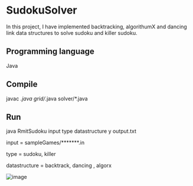 # SudokuSolver

In this project, I have implemented backtracking, algorithumX and dancing link data structures to solve sudoku and killer sudoku.

## Programming language

 Java

## Compile

javac *.java grid/*.java solver/*.java

## Run

java RmitSudoku input type datastructure y output.txt

input = sampleGames/*******.in

type = sudoku, killer

datastructure = backtrack, dancing , algorx


![image](https://user-images.githubusercontent.com/62242781/122766450-e158c600-d2e4-11eb-9edb-4eca95debb17.png)
